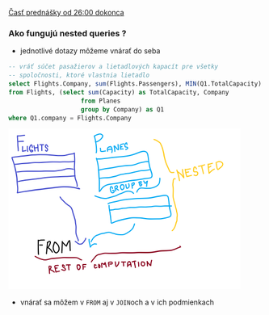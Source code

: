 [Časť prednášky od 26:00 dokonca](https://tirpitz.ms.mff.cuni.cz/contactless/lecture03b_CZ_web.mp4)
### Ako fungujú nested queries ?

- jednotlivé dotazy môžeme vnárať do seba

```sql
-- vráť súčet pasažierov a lietadlových kapacít pre všetky
-- spoločnosti, ktoré vlastnia lietadlo
select Flights.Company, sum(Flights.Passengers), MIN(Q1.TotalCapacity)
from Flights, (select sum(Capacity) as TotalCapacity, Company 
                    from Planes
                    group by Company) as Q1
where Q1.company = Flights.Company
```

![nested](data_poznamky/nested_queries.png)

- vnárať sa môžem v ```FROM``` aj v ```JOIN```och a v ich podmienkach

